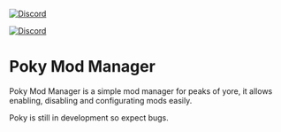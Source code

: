 [![Discord](https://img.shields.io/badge/-Discord-blue.svg)](https://discord.gg/x5Kr3Cxb)

[![Discord](https://img.shields.io/badge/-Download-blue.svg)](https://discord.gg/x5Kr3Cxb)

# Poky Mod Manager
Poky Mod Manager is a simple mod manager for peaks of yore, it allows enabling, disabling and configurating mods easily.

Poky is still in development so expect bugs.
